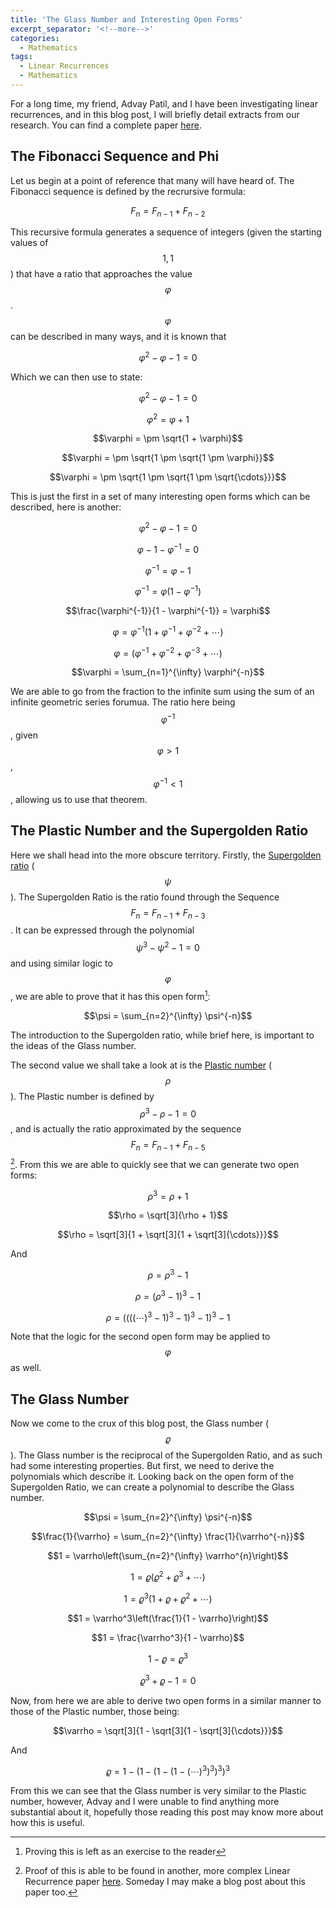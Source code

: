```yaml
---
title: 'The Glass Number and Interesting Open Forms'
excerpt_separator: '<!--more-->'
categories:
  - Mathematics
tags:
  - Linear Recurrences
  - Mathematics
---
```


For a long time, my friend, Advay Patil, and I have been investigating linear recurrences, and in this blog post, I will briefly detail extracts from our research. You can find a complete paper [here](https://www.overleaf.com/read/rxxktbhpdrdt).

<!--more-->

## The Fibonacci Sequence and Phi

Let us begin at a point of reference that many will have heard of. The Fibonacci sequence is defined by the recrursive formula:

$$F_n = F_{n-1} + F_{n-2}$$

This recursive formula generates a sequence of integers (given the starting values of $$1, 1$$) that have a ratio that approaches the value $$\varphi$$. $$\varphi$$ can be described in many ways, and it is known that

$$\varphi^2 - \varphi - 1 = 0$$

Which we can then use to state:

$$\varphi^2 - \varphi - 1 = 0$$

$$\varphi^2 = \varphi + 1$$

$$\varphi = \pm \sqrt{1 + \varphi}$$

$$\varphi = \pm \sqrt{1 \pm \sqrt{1 \pm \varphi}}$$

$$\varphi = \pm \sqrt{1 \pm \sqrt{1 \pm \sqrt{\cdots}}}$$

This is just the first in a set of many interesting open forms which can be described, here is another:

$$\varphi^2 - \varphi - 1 = 0$$

$$\varphi - 1 - \varphi^{-1} = 0$$

$$\varphi^{-1} = \varphi - 1$$

$$\varphi^{-1} = \varphi\left(1 - \varphi^{-1}\right)$$

$$\frac{\varphi^{-1}}{1 - \varphi^{-1}} = \varphi$$

$$\varphi = \varphi^{-1}(1 + \varphi^{-1} + \varphi^{-2} + \cdots)$$

$$\varphi = (\varphi^{-1} + \varphi^{-2} + \varphi^{-3} + \cdots)$$

$$\varphi = \sum_{n=1}^{\infty} \varphi^{-n}$$

We are able to go from the fraction to the infinite sum using the sum of an infinite geometric series forumua. The ratio here being $$\varphi^{-1}$$, given $$\varphi > 1$$, $$\varphi^{-1} < 1$$, allowing us to use that theorem.

## The Plastic Number and the Supergolden Ratio

Here we shall head into the more obscure territory. Firstly, the [Supergolden ratio](https://en.wikipedia.org/wiki/Supergolden_ratio) ($$\psi$$). The Supergolden Ratio is the ratio found through the Sequence $$F_n = F_{n-1} + F_{n-3}$$. It can be expressed through the polynomial $$\psi^3 - \psi^2 - 1 = 0$$ and using similar logic to $$\varphi$$, we are able to prove that it has this open form[^1]:

$$\psi = \sum_{n=2}^{\infty} \psi^{-n}$$

The introduction to the Supergolden ratio, while brief here, is important to the ideas of the Glass number.

The second value we shall take a look at is the [Plastic number](https://en.wikipedia.org/wiki/Plastic_number) ($$\rho$$). The Plastic number is defined by $$\rho^3 - \rho - 1 = 0$$, and is actually the ratio approximated by the sequence $$F_n = F_{n-1} + F_{n-5}$$[^2]. From this we are able to quickly see that we can generate two open forms:

$$\rho^3 = \rho + 1$$

$$\rho = \sqrt[3]{\rho + 1}$$

$$\rho = \sqrt[3]{1 + \sqrt[3]{1 + \sqrt[3]{\cdots}}}$$

And

$$\rho = \rho^3 - 1$$

$$\rho = (\rho^3 - 1)^3 - 1$$

$$\rho = ((((\cdots)^3 - 1)^3 - 1)^3 - 1)^3 - 1$$

Note that the logic for the second open form may be applied to $$\varphi$$ as well.

## The Glass Number

Now we come to the crux of this blog post, the Glass number ($$\varrho$$). The Glass number is the reciprocal of the Supergolden Ratio, and as such had some interesting properties. But first, we need to derive the polynomials which describe it. Looking back on the open form of the Supergolden Ratio, we can create a polynomial to describe the Glass number.

$$\psi = \sum_{n=2}^{\infty} \psi^{-n}$$

$$\frac{1}{\varrho} = \sum_{n=2}^{\infty} \frac{1}{\varrho^{-n}}$$

$$1 = \varrho\left(\sum_{n=2}^{\infty} \varrho^{n}\right)$$

$$1 = \varrho\left(\varrho^2 + \varrho^3 + \cdots\right)$$

$$1 = \varrho^3\left(1 + \varrho + \varrho^2 + \cdots\right)$$

$$1 = \varrho^3\left(\frac{1}{1 - \varrho}\right)$$

$$1 = \frac{\varrho^3}{1 - \varrho}$$

$$1 - \varrho = \varrho^3$$

$$\varrho^3 + \varrho - 1 = 0$$

Now, from here we are able to derive two open forms in a similar manner to those of the Plastic number, those being:

$$\varrho = \sqrt[3]{1 - \sqrt[3]{1 - \sqrt[3]{\cdots}}}$$

And

$$\varrho = 1 - (1 -(1- (1 - (\cdots)^3)^3)^3)^3$$

From this we can see that the Glass number is very similar to the Plastic number, however, Advay and I were unable to find anything more substantial about it, hopefully those reading this post may know more about how this is useful.

[^1]: Proving this is left as an exercise to the reader
[^2]: Proof of this is able to be found in another, more complex Linear Recurrence paper [here](https://www.overleaf.com/read/qbjzkpmnnhjr). Someday I may make a blog post about this paper too.

